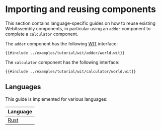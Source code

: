 # Importing and reusing components

This section contains language-specific guides on how to reuse existing WebAssembly
components, in particular using an `adder` component to complete a `calculator` component.

The `adder` component has the following [WIT][docs-wit] interface:

```wit
{{#include ../examples/tutorial/wit/adder/world.wit}}
```

The `calculator` component has the following interface:

```wit
{{#include ../examples/tutorial/wit/calculator/world.wit}}
```

## Languages

This guide is implemented for various languages:

| Language                                                            |
|---------------------------------------------------------------------|
| [Rust](./language-support/importing-and-reusing-components/rust.md) |

[docs-wit]: ./design/wit.md
